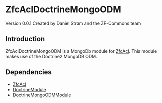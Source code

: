ZfcAclDoctrineMongoODM
=======================
Version 0.0.1 Created by Daniel Strøm and the ZF-Commons team

Introduction
------------
ZfcAclDoctrineMongoODM is a MongoDb module for [ZfcAcl](https://github.com/ZF-Commons/ZfcAcl). This module makes use of the Doctrine2 MongoDB ODM.

Dependencies
------------

- [ZfcAcl](https://github.com/ZF-Commons/ZfcAcl)
- [DoctrineModule](https://github.com/doctrine/DoctrineModule)
- [DoctrineMongoODMModule](https://github.com/doctrine/DoctrineMongoODMModule)